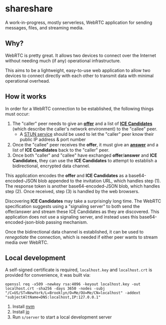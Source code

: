 # shareshare

A work-in-progress, mostly serverless, WebRTC application for sending messages, files, and streaming media.


## Why?

WebRTC is pretty great. It allows two devices to connect over the Internet without needing much (if any) operational
infrastructure.

This aims to be a lightweight, easy-to-use web application to allow two devices to connect directly with each other to
transmit data with minimal operational overhead.


## How it works

In order for a WebRTC connection to be established, the following things must occur:

1. The "caller" peer needs to give an
   [**offer**](https://developer.mozilla.org/en-US/docs/Web/API/RTCPeerConnection/createOffer) and a list of [**ICE
   Candidates**](https://developer.mozilla.org/en-US/docs/Web/API/RTCIceCandidate) (which describe the caller's network
   environment) to the "callee" peer.
    * A [STUN service](https://datatracker.ietf.org/doc/html/rfc5389) should be used to let the "caller" peer know their
      public IP address & port number
2. Once the "callee" peer receives the **offer**, it must give an
   [**answer**](https://developer.mozilla.org/en-US/docs/Web/API/RTCPeerConnection/createAnswer) and a list of **ICE
   Candidates** back to the "caller" peer.
3. Once both "caller" and "callee" have exchanged **offer**/**answer** and **ICE Candidates**, they can use the **ICE
   Candidates** to attempt to establish a bidirectional, encrypted data channel.

This application encodes the **offer** and **ICE Candidates** as a base64-encoded-JSON blob appended to the invitation
URL, which handles step (1). The response token is another base64-encoded-JSON blob, which handles step (2). Once
received, step (3) is handled by the web browsers. 

Discovering **ICE Candidates** may take a surprisingly long time. The WebRTC specification suggests using a "signaling
server" to both send the offer/answer and stream these ICE Candidates as they are discovered. This application does not
use a signaling server, and instead uses this base64-encoded-json-blob passing mechanism.

Once the bidirectional data channel is established, it can be used to _renegotiate_ the connection, which is needed if
either peer wants to stream media over WebRTC. 


## Local development

A self-signed certificate is required, `localhost.key` and `localhost.crt` is provided for convenience, it was built
via:

    openssl req -x509 -newkey rsa:4096 -keyout localhost.key -out localhost.crt -sha256 -days 3650 -nodes -subj "/C=US/ST=NewYork/L=Brooklyn/O=Me/OU=Me/CN=localhost" -addext "subjectAltName=DNS:localhost,IP:127.0.0.1"

1. Install [nvm](https://github.com/nvm-sh/nvm)
2. Install [jo](https://github.com/jpmens/jo)
3. Run `s/server` to start a local development server
